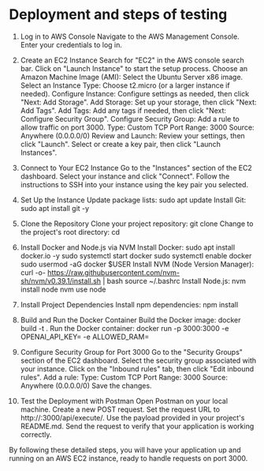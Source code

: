 # Deployment and steps of testing

1. Log in to AWS Console
    Navigate to the AWS Management Console.
    Enter your credentials to log in.

2. Create an EC2 Instance
    Search for "EC2" in the AWS console search bar.
    Click on "Launch Instance" to start the setup process.
    Choose an Amazon Machine Image (AMI): Select the Ubuntu Server x86 image.
    Select an Instance Type: Choose t2.micro (or a larger instance if needed).
    Configure Instance: Configure settings as needed, then click "Next: Add Storage".
    Add Storage: Set up your storage, then click "Next: Add Tags".
    Add Tags: Add any tags if needed, then click "Next: Configure Security Group".
    Configure Security Group: Add a rule to allow traffic on port 3000.
        Type: Custom TCP
        Port Range: 3000
        Source: Anywhere (0.0.0.0/0)
    Review and Launch: Review your settings, then click "Launch".
    Select or create a key pair, then click "Launch Instances".

3. Connect to Your EC2 Instance
    Go to the "Instances" section of the EC2 dashboard.
    Select your instance and click "Connect".
    Follow the instructions to SSH into your instance using the key pair you selected.

4. Set Up the Instance
    Update package lists:
        sudo apt update
    Install Git:
        sudo apt install git -y

5. Clone the Repository
    Clone your project repository:
        git clone <git-repo-url>
    Change to the project's root directory:
        cd <project-root-folder>

6. Install Docker and Node.js via NVM
    Install Docker:
        sudo apt install docker.io -y
        sudo systemctl start docker
        sudo systemctl enable docker
        sudo usermod -aG docker $USER
    Install NVM (Node Version Manager):
        curl -o- https://raw.githubusercontent.com/nvm-sh/nvm/v0.39.1/install.sh | bash
        source ~/.bashrc
    Install Node.js:
        nvm install node
        nvm use node

7. Install Project Dependencies
    Install npm dependencies:
        npm install

8. Build and Run the Docker Container
    Build the Docker image:
        docker build -t <image-name> .
    Run the Docker container:
        docker run -p 3000:3000 -e OPENAI_API_KEY=<your-api-key> -e ALLOWED_RAM=<allowed-ram-value> <image-name>

9. Configure Security Group for Port 3000
    Go to the "Security Groups" section of the EC2 dashboard.
    Select the security group associated with your instance.
    Click on the "Inbound rules" tab, then click "Edit inbound rules".
    Add a rule:
        Type: Custom TCP
        Port Range: 3000
        Source: Anywhere (0.0.0.0/0)
    Save the changes.

10. Test the Deployment with Postman
    Open Postman on your local machine.
    Create a new POST request.
    Set the request URL to http://<instance-ipv4>:3000/api/execute/.
    Use the payload provided in your project's README.md.
    Send the request to verify that your application is working correctly.
    
By following these detailed steps, you will have your application up and running on an AWS EC2 instance, ready to handle requests on port 3000.
